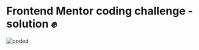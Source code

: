 # Frontend Mentor coding challenge - solution ✊️

![coded](https://github.com/user-attachments/assets/ad05c69b-2373-4941-8941-c493501aeedc)

